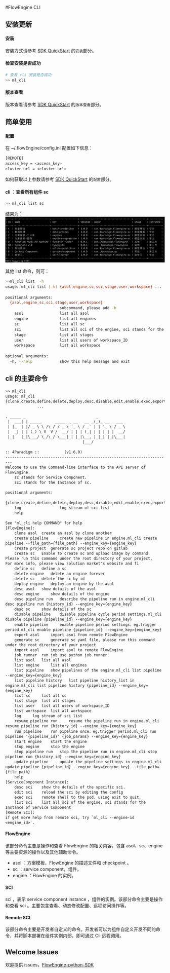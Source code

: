 #FlowEngine CLI

## 安装更新
#### 安装
安装方式请参考 [SDK QuickStart](sdk_quickstart.md) 的`安装`部分。

#### 检查安装是否成功
~~~sh
# 查看 cli 安装是否成功
>> ml_cli
~~~
#### 版本查看
版本查看请参考 [SDK QuickStart](sdk_quickstart.md) 的`版本查看`部分。

## 简单使用
#### 配置
在 ~/.flowEngine/config.ini 配置如下信息：

~~~sh
[REMOTE]
access_key = <access_key>
cluster_url = <cluster_url>
~~~
如何获取以上参数请参考 [SDK QuickStart](sdk_quickstart.md) 的`配置`部分。

#### cli ：查看所有组件 sc
~~~sh
>> ml_cli list sc
~~~
结果为：
![list_sc](../assets/cli_list_sc.png)

其他 list 命令，则可：

~~~sh
>>ml_cli list  -h
usage: ml_cli list [-h] {asol,engine,sc,sci,stage,user,workspace} ...

positional arguments:
  {asol,engine,sc,sci,stage,user,workspace}
                        subcommand, please add -h
    asol                list all asol
    engine              list all engines
    sc                  list all sc
    sci                 list all sci of the engine, sci stands for the Instance of Service Component
    stage               list all stages
    user                list all users of workspace_ID
    workspace           list all workspace

optional arguments:
  -h, --help            show this help message and exit
~~~

## cli 的主要命令
``` shell
>> ml_cli
usage: ml_cli {clone,create,define,delete,deploy,desc,disable,edit,enable,exec,export,generate,import,job,list,log,resume,run,start,stop,update,help}
              ...

. _____ _                               _
 |  ___| | _____      _____ _ __   __ _(_)_ __   ___
 | |_  | |/ _ \ \ /\ / / _ \ '_ \ / _` | | '_ \ / _ \
 |  _| | | (_) \ V  V /  __/ | | | (_| | | | | |  __/
 |_|   |_|\___/ \_/\_/ \___|_| |_|\__, |_|_| |_|\___|
                                  |___/

:: 4Paradigm ::           (v1.6.0)
-------------------------------------------------------------------------
Welcome to use the Command-line interface to the API server of FlowEngine.
    sc stands for Service Component.
    sci stands for the Instance of sc.

positional arguments:
  {clone,create,define,delete,deploy,desc,disable,edit,enable,exec,export,generate,import,job,list,log,resume,run,start,stop,update,help}
    log                 log stream of sci list
    help

See "ml_cli help COMMAND" for help
[FlowEngine]:
	clone asol 	create an asol by clone another
	create pipeline 	create new pipeline in engine.ml_cli create pipeline --file_path={file_path} --engine_key={engine_key}
	create project 	generate sc project repo on gitlab
	create sc 	Enable to create sc and upload image by command. Please run this command under the root directory of your project,
For more info, please view solution market's website and fi
	define sc 	define a sc
	delete engine 	delete an engine forever
	delete sc 	delete the sc by id
	deploy engine 	deploy an engine by the asol
	desc asol 	show details of the asol
	desc engine 	show details of the engine
	desc pipeline run 	describe the pipeline run in engine.ml_cli desc pipeline run {history_id} --engine_key={engine_key}
	desc sc 	show details of the sc
	disable pipeline 	disable pipeline cycle period settings.ml_cli disable pipeline {pipeline_id} --engine_key={engine_key}
	enable pipeline 	enable pipeline period settings，eg.trigger period.ml_cli enable pipeline {pipeline_id} --engine_key={engine_key}
	export asol 	import asol from remote FlowEngine
	generate sc 	generate sc yaml file, please run this command under the root directory of your project
	import asol 	import asol to remote FlowEngine
	job runner 	run job use python job runner.
	list asol 	list all asol
	list engine 	list all engines
	list pipeline 	show pipelines of the engine.ml_cli list pipeline --engine_key={engine_key}
	list pipeline history 	list pipeline history_list in engine.ml_cli list pipeline history {pipeline_id} --engine_key={engine_key}
	list sc 	list all sc
	list stage 	list all stages
	list user 	list all users of workspace_ID
	list workspace 	list all workspace
	log 	log stream of sci list
	resume pipeline run 	resume the pipeline run in engine.ml_cli resume pipeline run {history_id} --engine_key={engine_key}
	run pipeline 	run pipeline once，eg.trigger period.ml_cli run pipeline '{pipeline_id}' {job_params} --engine_key={engine_key}
	start engine 	start the engine
	stop engine 	stop the engine
	stop pipeline run 	stop the pipeline run in engine.ml_cli stop pipeline run {history_id} --engine_key={engine_key}
	update pipeline 	update the pipeline settings in engine.ml_cli update pipeline {pipeline_id} --engine_key={engine_key} --file_path={file_path}
	help
[ServiceComponent Instance]:
	desc sci 	show the details of the specific sci.
	edit sci 	reload the sci by editing the config
	exec sci 	remote shell to the pod, using exit to quit.
	list sci 	list all sci of the engine, sci stands for the Instance of Service Component
[Remote SCI]:
if get more help from remote sci, try `ml_cli --engine-id <engine_id>`.
```

#### FlowEngine
该部分命令主要是操作和查看 FlowEngine 的相关内容，包含 asol、sc、engine 等主要资源的操作以及其他辅助命令。

* asol ：方案模板，FlowEngine 的描述文件和 checkpoint 。
* sc ：service component，组件。
* engine ：FlowEngine 的实例。

#### SCI
sci ，表示 service component instance ，组件的实例。该部分命令主要是操作和查看 sci 。主要包含查看、动态修改配置、远程访问操作等。

#### Remote SCI
该部分命令主要是开发者自定义的命令。开发者可以为组件自定义开发不同的命令，并将脚本部署在组件实例内部，即可通过 Cli 远程调用。


## Welcome Issues
欢迎提供 issues，[FlowEngine-python-SDK](https://gitlab.4pd.io/meteor/mlplat/flowengine-python-sdk/issues)

